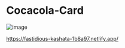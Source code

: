 # Cocacola-Card

![image](https://user-images.githubusercontent.com/102361686/223753894-ec202eb7-6329-4b79-a134-9219f3575c53.png)

https://fastidious-kashata-1b8a97.netlify.app/
